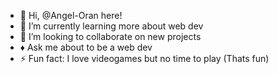 - 👋 Hi, @Angel-Oran here!
- 🌱 I’m currently learning more about web dev
- 💞️ I’m looking to collaborate on new projects
-  ♦️ Ask me about to be a web dev 
- ⚡ Fun fact: I love videogames but no time to play (Thats fun)

<!---
Angel-Oran/Angel-Oran is a ✨ special ✨ repository because its `README.md` (this file) appears on your GitHub profile.
You can click the Preview link to take a look at your changes.
--->
